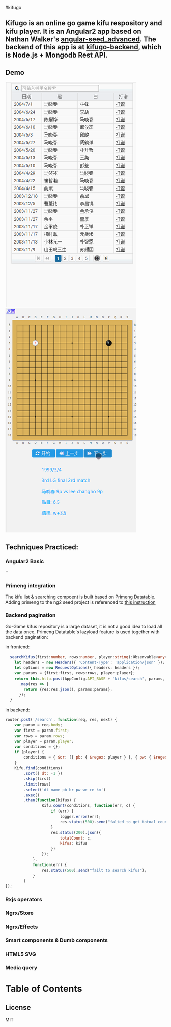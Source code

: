 #kifugo

Kifugo is an online go game kifu respository and kifu player.
It is an **Angular2** app based on Nathan Walker's [angular-seed_advanced](https://github.com/NathanWalker/angular-seed-advanced).
The backend of this app is at [kifugo-backend](https://github.com/CG0323/kifugo-backend), which is **Node.js** + **Mongodb** Rest API.
-------- 

## Demo
![Kifus](images/kifu.gif)  ![Player](images/player.gif)  

## Techniques Practiced:

### Angular2 Basic
``

### Primeng integration
The kifu list & searching compoent is built based on [Primeng Datatable](http://www.primefaces.org/primeng/#/datatable).
Adding primeng to the ng2 seed project is referenced to [this instruction](https://github.com/mgechev/angular-seed/wiki/Add-PrimeNG)

### Backend pagination
Go-Game kifus repository is a large dataset, it is not a good idea to load all the data once, Primeng Datatable's lazyload feature 
is used together with backend pagination:

in frontend:  
```typescript
  searchKifus(first:number, rows:number, player:string):Observable<any>{
    let headers = new Headers({ 'Content-Type': 'application/json' });
    let options = new RequestOptions({ headers: headers });
    var params = {first:first, rows:rows, player:player};
    return this.http.post(AppConfig.API_BASE + 'kifus/search', params, options)
      .map(res => {
        return {res:res.json(), params:params};
      });
  }
```
in backend:  
```javascript
router.post('/search', function(req, res, next) {
    var param = req.body;
    var first = param.first;
    var rows = param.rows;
    var player = param.player;
    var conditions = {};
    if (player) {
        conditions = { $or: [{ pb: { $regex: player } }, { pw: { $regex: player } }] };
    }
    Kifu.find(conditions)
        .sort({ dt: -1 })
        .skip(first)
        .limit(rows)
        .select('dt name pb br pw wr re km')
        .exec()
        .then(function(kifus) {
                Kifu.count(conditions, function(err, c) {
                    if (err) {
                        logger.error(err);
                        res.status(500).send("falied to get totoal count");
                    }
                    res.status(200).json({
                        totalCount: c,
                        kifus: kifus
                    })
                });
            },
            function(err) {
                res.status(500).send("failt to search kifus");
            }
        )
});
```

### Rxjs operators

### Ngrx/Store

### Ngrx/Effects

### Smart components & Dumb components

### HTML5 SVG

### Media query

# Table of Contents

## License
MIT